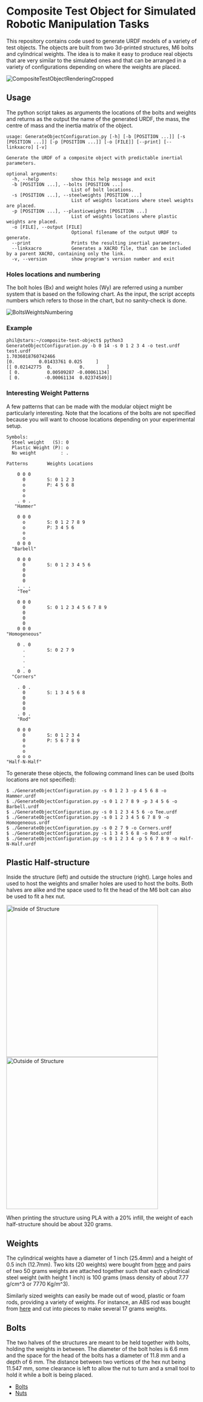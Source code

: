 # Composite Test Object for Simulated Robotic Manipulation Tasks
This repository contains code used to generate URDF models of a variety of test objects. The objects are built from two 3d-printed structures, M6 bolts and cylindrical weights. The idea is to make it easy to produce real objects that are very similar to the simulated ones and that can be arranged in a variety of configurations depending on where the weights are placed.

![CompositeTestObjectRenderingCropped](https://user-images.githubusercontent.com/10478385/129379216-9d5654d4-48e8-4de1-a522-49244e420ea1.png)

## Usage
The python script takes as arguments the locations of the bolts and weights and returns as the output the name of the generated URDF, the mass, the centre of mass and the inertia matrix of the object.
```
usage: GenerateObjectConfiguration.py [-h] [-b [POSITION ...]] [-s [POSITION ...]] [-p [POSITION ...]] [-o [FILE]] [--print] [--linkxacro] [-v]

Generate the URDF of a composite object with predictable inertial parameters.

optional arguments:
  -h, --help            show this help message and exit
  -b [POSITION ...], --bolts [POSITION ...]
                        List of bolt locations.
  -s [POSITION ...], --steelweights [POSITION ...]
                        List of weights locations where steel weights are placed.
  -p [POSITION ...], --plasticweights [POSITION ...]
                        List of weights locations where plastic weights are placed.
  -o [FILE], --output [FILE]
                        Optional filename of the output URDF to generate.
  --print               Prints the resulting inertial parameters.
  --linkxacro           Generates a XACRO file, that can be included by a parent XACRO, containing only the link.
  -v, --version         show program's version number and exit
```

### Holes locations and numbering
The bolt holes (Bx) and weight holes (Wy) are referred using a number system that is based on the following chart. As the input, the script accepts numbers which refers to those in the chart, but no sanity-check is done.

![BoltsWeightsNumbering](https://user-images.githubusercontent.com/10478385/120645605-99adef80-c446-11eb-883a-d9bfffcadfc3.png)


### Example
```
phil@stars:~/composite-test-object$ python3 GenerateObjectConfiguration.py -b 0 14 -s 0 1 2 3 4 -o test.urdf
test.urdf
1.7036018760742466
[0.         0.01433761 0.025     ]
[[ 0.02142775  0.          0.        ]
 [ 0.          0.00509287 -0.00061134]
 [ 0.         -0.00061134  0.02374549]]
```

### Interesting Weight Patterns
A few patterns that can be made with the modular object might be particularly interesting. Note that the locations of the bolts are not specified because you will want to choose locations depending on your experimental setup.

```
Symbols: 
  Steel weight   (S): 0
  Plastic Weight (P): o
  No weight         : .

Patterns       Weights Locations

    0 0 0
      0        S: 0 1 2 3
      o        P: 4 5 6 8
      o
      o
    . o .
   "Hammer"

    0 0 0
      o        S: 0 1 2 7 8 9
      o        P: 3 4 5 6
      o
      o
    0 0 0
  "Barbell"

    0 0 0
      0        S: 0 1 2 3 4 5 6
      0
      0
      0
    . . .
    "Tee"

    0 0 0
      0        S: 0 1 2 3 4 5 6 7 8 9
      0
      0
      0
    0 0 0
"Homogeneous" 

    0 . 0
      .        S: 0 2 7 9
      .
      .
      .
    0 . 0
  "Corners"

    . 0 .
      0        S: 1 3 4 5 6 8
      0
      0
      0
    . 0 .
    "Rod" 

    0 0 0
      0        S: 0 1 2 3 4
      0        P: 5 6 7 8 9
      o
      o
    o o o
"Half-N-Half" 
```
To generate these objects, the following command lines can be used (bolts locations are not specified):
```
$ ./GenerateObjectConfiguration.py -s 0 1 2 3 -p 4 5 6 8 -o Hammer.urdf
$ ./GenerateObjectConfiguration.py -s 0 1 2 7 8 9 -p 3 4 5 6 -o Barbell.urdf
$ ./GenerateObjectConfiguration.py -s 0 1 2 3 4 5 6 -o Tee.urdf
$ ./GenerateObjectConfiguration.py -s 0 1 2 3 4 5 6 7 8 9 -o Homogeneous.urdf
$ ./GenerateObjectConfiguration.py -s 0 2 7 9 -o Corners.urdf
$ ./GenerateObjectConfiguration.py -s 1 3 4 5 6 8 -o Rod.urdf
$ ./GenerateObjectConfiguration.py -s 0 1 2 3 4 -p 5 6 7 8 9 -o Half-N-Half.urdf
```


## Plastic Half-structure
Inside the structure (left) and outside the structure (right). Large holes and used to host the weights and smaller holes are used to host the bolts. Both halves are alike and the space used to fit the head of the M6 bolt can also be used to fit a hex nut.

<img src="https://user-images.githubusercontent.com/10478385/120525548-39677100-c3a6-11eb-9483-9c053e8e0814.png" alt="Inside of Structure" height="400"/>
<img src="https://user-images.githubusercontent.com/10478385/120525557-3bc9cb00-c3a6-11eb-8546-acb9feadb68c.png" alt="Outside of Structure" height="400"/>

When printing the structure using PLA with a 20% infill, the weight of each half-structure should be about 320 grams.

## Weights
The cylindrical weights have a diameter of 1 inch (25.4mm) and a height of 0.5 inch (12.7mm). Two kits (20 weights) were bought from [here](https://www.amazon.ca/Precision-Calibration-Digital-Balance-Jewellery/dp/B082MMGG92) and pairs of two 50 grams weights are attached together such that each cylindrical steel weight (with height 1 inch) is 100 grams (mass density of about 7.77 g/cm^3 or 7770 Kg/m^3).

Similarly sized weights can easily be made out of wood, plastic or foam rods, providing a variety of weights. For instance, an ABS rod was bought from [here](https://www.mcmaster.com/8587K6/) and cut into pieces to make several 17 grams weights.

## Bolts
The two halves of the structures are meant to be held together with bolts, holding the weights in between. The diameter of the bolt holes is 6.6 mm and the space for the head of the bolts has a diameter of 11.8 mm and a depth of 6 mm. The distance between two vertices of the hex nut being 11.547 mm, some clearance is left to allow the nut to turn and a small tool to hold it while a bolt is being placed.
- [Bolts](https://www.mcmaster.com/91290A203/)
- [Nuts](https://www.mcmaster.com/90592A016/)
